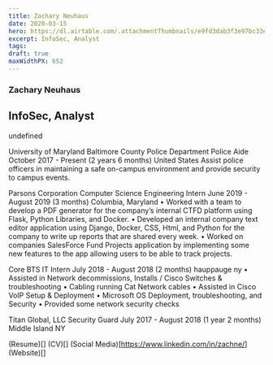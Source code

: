 ```yaml
---
title: Zachary Neuhaus
date: 2020-03-15
hero: https://dl.airtable.com/.attachmentThumbnails/e9fd3dab3f3e97bc33e6f2f4a00d2adb/7eb8368e
excerpt: InfoSec, Analyst 
tags: 
draft: true
maxWidthPX: 652
---
```


### Zachary Neuhaus
## InfoSec, Analyst 

undefined

University of Maryland Baltimore County Police Department
Police Aide
October 2017 - Present (2 years 6 months)
United States
Assist police officers in maintaining a safe on-campus environment and
provide security to campus events.

Parsons Corporation
Computer Science Engineering Intern
June 2019 - August 2019 (3 months)
Columbia, Maryland
• Worked with a team to develop a PDF generator for the company’s internal
CTFD platform using Flask, Python Libraries, and Docker.
• Developed an internal company text editor application using Django, Docker,
CSS, Html, and Python for the company to write up reports that are shared
every week.
• Worked on companies SalesForce Fund Projects application by
implementing some new features to the app allowing users to be able to track
projects.

Core BTS
IT Intern
July 2018 - August 2018 (2 months)
hauppauge ny
• Assisted in Network decommissions, Installs / Cisco Switches &
troubleshooting
• Cabling running Cat Network cables
• Assisted in Cisco VoIP Setup & Deployment
• Microsoft OS Deployment, troubleshooting, and Security
• Provided some network security checks

Titan Global, LLC
Security Guard
July 2017 - August 2018 (1 year 2 months)
Middle Island NY


(Resume)[]
(CV)[]
(Social Media)[https://www.linkedin.com/in/zachne/]
(Website)[]

